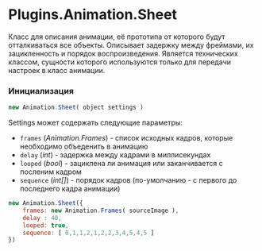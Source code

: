 Plugins.Animation.Sheet
=======================

Класс для описания анимации, её прототипа от которого будут отталкиваться все объекты.
Описывает задержку между фреймами, их зацикленность и порядок воспроизведения. Является технических классом, сущности которого используются только для передачи настроек в класс анимации.

### Инициализация

```js
new Animation.Sheet( object settings )
```

Settings может содержать следующие параметры:

* `frames` (*Animation.Frames*) - список исходных кадров, которые необходимо объеденить в анимацию
* `delay` (*int*) - задержка между кадрами в миллисекундах
* `looped` (*bool*) - зациклена ли анимация или заканчивается с посленим кадром
* `sequence` (*int[]*) - порядок кадров (по-умолчанию - с первого до последнего кадра анимации)

```js
new Animation.Sheet({
	frames: new Animation.Frames( sourceImage ),
	delay : 40,
	looped: true,
	sequence: [ 0,1,1,2,1,2,2,3,4,5,4,5 ]
})
```